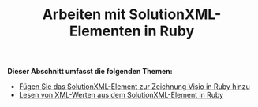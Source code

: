 ﻿---
title: Arbeiten mit SolutionXML-Elementen in Ruby
type: docs
weight: 80
url: /de/java/working-with-solutionxml-elements-in-ruby/
---
**Dieser Abschnitt umfasst die folgenden Themen:**

- [Fügen Sie das SolutionXML-Element zur Zeichnung Visio in Ruby hinzu](/diagram/de/java/add-solutionxml-element-to-the-visio-drawing-in-ruby/)
- [Lesen von XML-Werten aus dem SolutionXML-Element in Ruby](/diagram/de/java/reading-xml-values-from-the-solutionxml-element-in-ruby/)
